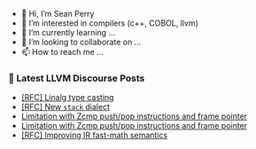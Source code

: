 - 👋 Hi, I’m Sean Perry
- 👀 I’m interested in compilers (c++, COBOL, llvm)
- 🌱 I’m currently learning ...
- 💞️ I’m looking to collaborate on ...
- 📫 How to reach me ...

<!---
s66perry/s66perry is a ✨ special ✨ repository because its `README.md` (this file) appears on your GitHub profile.
You can click the Preview link to take a look at your changes.
--->
### 📕 Latest LLVM Discourse Posts

<!-- DISCOURSE-LLVM:START -->
- [[RFC] Linalg type casting](https://discourse.llvm.org/t/rfc-linalg-type-casting/78641#post_17)
- [[RFC] New `stack` dialect](https://discourse.llvm.org/t/rfc-new-stack-dialect/78722#post_12)
- [Limitation with Zcmp push/pop instructions and frame pointer](https://discourse.llvm.org/t/limitation-with-zcmp-push-pop-instructions-and-frame-pointer/78756#post_2)
- [Limitation with Zcmp push/pop instructions and frame pointer](https://discourse.llvm.org/t/limitation-with-zcmp-push-pop-instructions-and-frame-pointer/78756#post_1)
- [[RFC] Improving IR fast-math semantics](https://discourse.llvm.org/t/rfc-improving-ir-fast-math-semantics/78736#post_9)
<!-- DISCOURSE-LLVM:END -->
